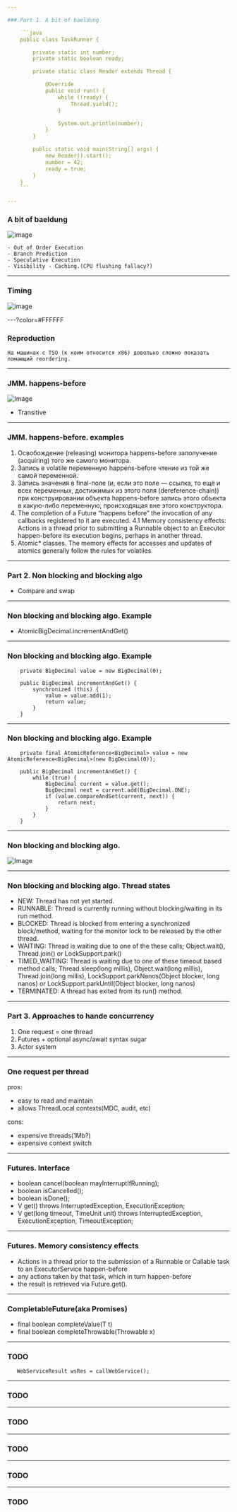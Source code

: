 ```yaml
---

### Part 1. A bit of baeldung

    ```java
    public class TaskRunner {

        private static int number;
        private static boolean ready;

        private static class Reader extends Thread {

            @Override
            public void run() {
                while (!ready) {
                    Thread.yield();
                }

                System.out.println(number);
            }
        }

        public static void main(String[] args) {
            new Reader().start();
            number = 42;
            ready = true;
        }
    }
    ```

---
```


### A bit of baeldung

![image](https://www.baeldung.com/wp-content/uploads/2017/08/cpu.png)

```
- Out of Order Execution
- Branch Prediction
- Speculative Execution
- Visibility - Caching.(CPU flushing fallacy?)
```

---

### Timing

![image](https://4.bp.blogspot.com/-fvYQdIN_XRM/URy239FMHPI/AAAAAAAAAGs/Jkqa8T3gbTk/s1600/MemoryHeirarchy.png)

---?color=#FFFFFF

### Reproduction

```
На машинах с TSO (к коим относится x86) довольно сложно показать
ломающий reordering.
```

---

### JMM. happens-before

![Image](https://www.baeldung.com/wp-content/uploads/2017/08/happens-before.png)

- Transitive

---

### JMM. happens-before. examples

1. Освобождение (releasing) монитора happens-before заполучение (acquiring) того же самого монитора.
2. Запись в volatile переменную happens-before чтение из той же самой переменной.
3. Запись значения в final-поле (и, если это поле — ссылка, то ещё и всех переменных, достижимых из этого поля (dereference-chain)) при конструировании объекта happens-before запись этого объекта в какую-либо переменную, происходящая вне этого конструктора.
4. The completion of a Future “happens before” the invocation of any callbacks registered to it are executed.
4.1 Memory consistency effects: Actions in a thread prior to submitting a Runnable object to an Executor happen-before its execution begins, perhaps in another thread.
5. Atomic* classes. The memory effects for accesses and updates of atomics generally follow the rules for volatiles

---

### Part 2. Non blocking and blocking algo

- Compare and swap

---

### Non blocking and blocking algo. Example

- AtomicBigDecimal.incrementAndGet()

---

### Non blocking and blocking algo. Example

```
    private BigDecimal value = new BigDecimal(0);

    public BigDecimal incrementAndGet() {
        synchronized (this) {
            value = value.add(1);
            return value;
        }
    }
```

---

### Non blocking and blocking algo. Example

```
    private final AtomicReference<BigDecimal> value = new AtomicReference<BigDecimal>(new BigDecimal(0));

    public BigDecimal incrementAndGet() {
        while (true) {
            BigDecimal current = value.get();
            BigDecimal next = current.add(BigDecimal.ONE);
            if (value.compareAndSet(current, next)) {
                return next;
            }
        }
    }
```

---

### Non blocking and blocking algo.

![Image](https://media.geeksforgeeks.org/wp-content/uploads/threadLifeCycle.jpg)

---

### Non blocking and blocking algo. Thread states

 - NEW:	Thread has not yet started.
 - RUNNABLE:	Thread is currently running without blocking/waiting in its run method.
 - BLOCKED:	Thread is blocked from entering a synchronized block/method, waiting for the monitor lock to be released by the other thread.
 - WAITING:	Thread is waiting due to one of the these calls; Object.wait(), Thread.join() or LockSupport.park()
 - TIMED_WAITING:	Thread is waiting due to one of these timeout based method calls; Thread.sleep(long millis), Object.wait(long millis), Thread.join(long millis), LockSupport.parkNanos(Object blocker, long nanos) or LockSupport.parkUntil(Object blocker, long nanos)
 - TERMINATED:	A thread has exited from its run() method.


---

### Part 3. Approaches to hande concurrency

1. One request = one thread
2. Futures + optional async/await syntax sugar
3. Actor system



---

### One request per thread

pros:
 - easy to read and maintain
 - allows ThreadLocal contexts(MDC, audit, etc)

cons:
 - expensive threads(1Mb?)
 - expensive context switch


---

### Futures. Interface

 - boolean cancel(boolean mayInterruptIfRunning);
 - boolean isCancelled();
 - boolean isDone();
 - V get() throws InterruptedException, ExecutionException;
 - V get(long timeout, TimeUnit unit) throws InterruptedException, ExecutionException, TimeoutException;

---

### Futures. Memory consistency effects

 - Actions in a thread prior to the submission of a Runnable or Callable task to an ExecutorService happen-before
 - any actions taken by that task, which in turn happen-before
 - the result is retrieved via Future.get().

---

### CompletableFuture(aka Promises)

 - final boolean completeValue(T t)
 - final boolean completeThrowable(Throwable x)

---

### TODO

```
   WebServiceResult wsRes = callWebService();

```

---

### TODO

---

### TODO

---

### TODO

---

### TODO

---

### TODO
